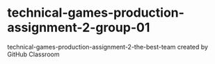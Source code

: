 # technical-games-production-assignment-2-group-01
technical-games-production-assignment-2-the-best-team created by GitHub Classroom

